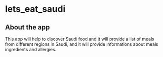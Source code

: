 # lets_eat_saudi

## About the app
This app will help to discover Saudi food and it will provide a list of meals from different regions in Saudi, and it will provide informations about meals ingredients and allergies.
